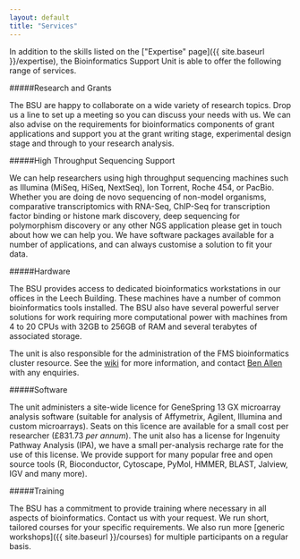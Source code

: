 ```yaml
---
layout: default
title: "Services"
---
```

In addition to the skills listed on the ["Expertise" page]({{ site.baseurl }}/expertise), the Bioinformatics Support Unit is able to offer the following range of services.

#####Research and Grants

The BSU are happy to collaborate on a wide variety of research topics. Drop us a line to set up a meeting so you can discuss your needs with us.  We can also advise on the requirements for bioinformatics components of grant applications and support you at the grant writing stage, experimental design stage and through to your research analysis.

#####High Throughput Sequencing Support

We can help researchers using high throughput sequencing machines such as Illumina (MiSeq, HiSeq, NextSeq), Ion Torrent, Roche 454, or PacBio. Whether you are doing de novo sequencing of non-model organisms, comparative transcriptomics with RNA-Seq, ChIP-Seq for transcription factor binding or histone mark discovery, deep sequencing for polymorphism discovery or any other NGS application please get in touch about how we can help you. We have software packages available for a number of applications, and can always customise a solution to fit your data.

#####Hardware

The BSU provides access to dedicated bioinformatics workstations in our offices in the Leech Building.  These machines have a number of common bioinformatics tools installed. The BSU also have several powerful server solutions for work requiring more computational power with machines from 4 to 20 CPUs with 32GB to 256GB of RAM and several terabytes of associated storage.

The unit is also responsible for the administration of the FMS bioinformatics cluster resource. See the [wiki](https://wikis.ncl.ac.uk/fmscluster/index.php/Main_Page) for more information, and contact [Ben Allen](mailto:ben.allen@ncl.ac.uk) with any enquiries.

#####Software

The unit administers a site-wide licence for GeneSpring 13 GX microarray analysis software (suitable for analysis of Affymetrix, Agilent, Illumina and custom microarrays). Seats on this licence are available for a small cost per researcher (£831.73 *per annum*). The unit also has a license for Ingenuity Pathway Analysis (IPA), we have a small per-analysis recharge rate for the use of this license. We provide support for many popular free and open source tools (R, Bioconductor, Cytoscape, PyMol, HMMER, BLAST, Jalview, IGV and many more).

#####Training

The BSU has a commitment to provide training where necessary in all aspects of bioinformatics. Contact us with your request. We run short, tailored courses for your specific requirements. We also run more [generic workshops]({{ site.baseurl }}/courses) for multiple participants on a regular basis.
